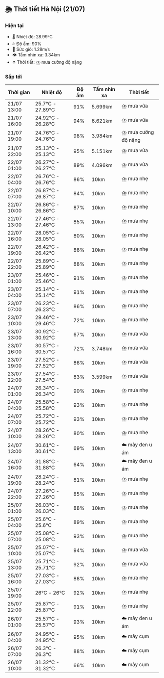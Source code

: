 ## 🌦️ Thời tiết Hà Nội (21/07)

### Hiện tại

- 🌡️ Nhiệt độ: 28.99℃
- 💦 Độ ẩm: 90%
- 💨 Sức gió: 1.28m/s
- 👁️ Tầm nhìn xa: 3.34km
- ☂️ Thời tiết: ⛈️ mưa cường độ nặng

### Sắp tới

| Thời gian | Nhiệt độ | Độ ẩm | Tầm nhìn xa | Thời tiết |
| --- | --- | --- | --- | --- |
| 21/07 13:00 | 25.7℃ - 27.89℃ | 91% | 5.699km | ⛈️ mưa vừa |
| 21/07 16:00 | 24.92℃ - 26.28℃ | 94% | 6.621km | ⛈️ mưa vừa |
| 21/07 19:00 | 24.76℃ - 24.76℃ | 98% | 3.984km | ⛈️ mưa cường độ nặng |
| 21/07 22:00 | 25.13℃ - 25.13℃ | 95% | 5.151km | ⛈️ mưa vừa |
| 22/07 01:00 | 26.27℃ - 26.27℃ | 89% | 4.096km | ⛈️ mưa vừa |
| 22/07 04:00 | 26.76℃ - 26.76℃ | 86% | 10km | ⛈️ mưa nhẹ |
| 22/07 07:00 | 26.87℃ - 26.87℃ | 84% | 10km | ⛈️ mưa nhẹ |
| 22/07 10:00 | 26.86℃ - 26.86℃ | 87% | 10km | ⛈️ mưa nhẹ |
| 22/07 13:00 | 27.46℃ - 27.46℃ | 85% | 10km | ⛈️ mưa nhẹ |
| 22/07 16:00 | 28.05℃ - 28.05℃ | 80% | 10km | ⛈️ mưa nhẹ |
| 22/07 19:00 | 26.42℃ - 26.42℃ | 86% | 10km | ⛈️ mưa nhẹ |
| 22/07 22:00 | 25.89℃ - 25.89℃ | 88% | 10km | ⛈️ mưa nhẹ |
| 23/07 01:00 | 25.46℃ - 25.46℃ | 91% | 10km | ⛈️ mưa nhẹ |
| 23/07 04:00 | 25.14℃ - 25.14℃ | 91% | 10km | ⛈️ mưa nhẹ |
| 23/07 07:00 | 26.23℃ - 26.23℃ | 86% | 10km | ⛈️ mưa nhẹ |
| 23/07 10:00 | 29.46℃ - 29.46℃ | 72% | 10km | ⛈️ mưa nhẹ |
| 23/07 13:00 | 30.92℃ - 30.92℃ | 67% | 10km | ⛈️ mưa vừa |
| 23/07 16:00 | 30.57℃ - 30.57℃ | 72% | 3.748km | ⛈️ mưa vừa |
| 23/07 19:00 | 27.52℃ - 27.52℃ | 86% | 10km | ⛈️ mưa vừa |
| 23/07 22:00 | 27.54℃ - 27.54℃ | 83% | 3.599km | ⛈️ mưa vừa |
| 24/07 01:00 | 26.34℃ - 26.34℃ | 90% | 10km | ⛈️ mưa nhẹ |
| 24/07 04:00 | 25.58℃ - 25.58℃ | 93% | 10km | ⛈️ mưa nhẹ |
| 24/07 07:00 | 25.72℃ - 25.72℃ | 93% | 10km | ⛈️ mưa nhẹ |
| 24/07 10:00 | 28.26℃ - 28.26℃ | 80% | 10km | ⛈️ mưa nhẹ |
| 24/07 13:00 | 30.61℃ - 30.61℃ | 69% | 10km | ☁️ mây đen u ám |
| 24/07 16:00 | 31.88℃ - 31.88℃ | 64% | 10km | ☁️ mây đen u ám |
| 24/07 19:00 | 28.24℃ - 28.24℃ | 81% | 10km | ⛈️ mưa nhẹ |
| 24/07 22:00 | 27.26℃ - 27.26℃ | 85% | 10km | ⛈️ mưa nhẹ |
| 25/07 01:00 | 26.03℃ - 26.03℃ | 88% | 10km | ⛈️ mưa nhẹ |
| 25/07 04:00 | 25.6℃ - 25.6℃ | 89% | 10km | ⛈️ mưa nhẹ |
| 25/07 07:00 | 25.08℃ - 25.08℃ | 93% | 10km | ⛈️ mưa nhẹ |
| 25/07 10:00 | 25.07℃ - 25.07℃ | 94% | 10km | ⛈️ mưa vừa |
| 25/07 13:00 | 25.71℃ - 25.71℃ | 92% | 10km | ⛈️ mưa vừa |
| 25/07 16:00 | 27.03℃ - 27.03℃ | 88% | 10km | ⛈️ mưa nhẹ |
| 25/07 19:00 | 26℃ - 26℃ | 92% | 10km | ⛈️ mưa nhẹ |
| 25/07 22:00 | 25.87℃ - 25.87℃ | 91% | 10km | ⛈️ mưa nhẹ |
| 26/07 01:00 | 25.57℃ - 25.57℃ | 93% | 10km | ☁️ mây đen u ám |
| 26/07 04:00 | 24.95℃ - 24.95℃ | 95% | 10km | ☁️ mây cụm |
| 26/07 07:00 | 26.3℃ - 26.3℃ | 88% | 10km | ☁️ mây cụm |
| 26/07 10:00 | 31.32℃ - 31.32℃ | 66% | 10km | ☁️ mây cụm |
